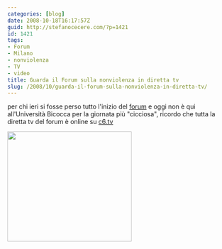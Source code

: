 ```yaml
---
categories: [blog]
date: 2008-10-18T16:17:57Z
guid: http://stefanocecere.com/?p=1421
id: 1421
tags:
- Forum
- Milano
- nonviolenza
- TV
- video
title: Guarda il Forum sulla nonviolenza in diretta tv
slug: /2008/10/guarda-il-forum-sulla-nonviolenza-in-diretta-tv/
---
```


per chi ieri si fosse perso tutto l'inizio del [forum](http://www.humanistforum.eu/) e oggi non è qui all'Università Bicocca per la giornata più "cicciosa", ricordo che tutta la diretta tv del forum è online su [c6.tv](http://www.c6.tv/component/forumumanista)

[<img class="aligncenter size-full wp-image-1422" title="playtv" src="http://stefanocecere.com/wp-content/uploads/sites/3/2008/10/playtv.jpg" alt="" width="280" height="248" />](http://www.c6.tv/component/forumumanista)